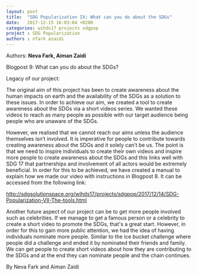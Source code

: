```yaml
---
layout: post
title:  "SDG Popularization IX: What can you do about the SDGs"
date:   2017-12-15 16:03:04 +0200
categories: wihds17 projects sdgpop
project : SDG Popularization
authors : nfark azaidi
---
```


Authors: **Neva Fark, Aiman Zaidi**

Blogpost 9: What can you do about the SDGs?

Legacy of our project:

The original aim of this project has been to create awareness about the human impacts on earth and the availability of the SDGs as a solution to these issues. In order to achieve our aim, we created a tool to create awareness about the SDGs via a short videos series. We wanted these videos to reach as many people as possible with our target audience being people who are unaware of the SDGs. 

However, we realised that we cannot reach our aims unless the audience themselves isn’t involved. It is imperative for people to contribute towards creating awareness about the SDGs and it solely can’t be us. The point is that we need to inspire individuals to create their own videos and inspire more people to create awareness about the SDGs and this links well with SDG 17 that partnerships and involvement of all actors would be extremely beneficial. In order for this to be achieved, we have created a manual to explain how we made our video with instructions in Blogpost 8. It can be accessed from the following link:

http://sdgsolutionspace.org/wihds17/projects/sdgpop/2017/12/14/SDG-Popularization-VII-The-tools.html

Another future aspect of our project can be to get more people involved such as celebrities. If we manage to get a famous person or a celebrity to create a short video to promote the SDGs, that's a great start. However, in order for this to gain more public attention, we had the idea of having individuals nominate more people. Similar to the ice bucket challenge where people did a challenge and ended it by nominated their friends and family. We can get people to create short videos about how they are contributing to the SDGs and at the end they can nominate people and the chain continues.

By Neva Fark and Aiman Zaidi


